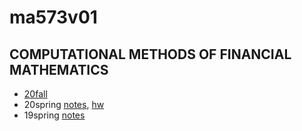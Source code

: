 # ma573v01 

## COMPUTATIONAL METHODS OF FINANCIAL MATHEMATICS

- [20fall](20fall.md)
- 20spring [notes](20s-notes.md), [hw](20s-hw.md)
- 19spring [notes](index01.ipynb)

